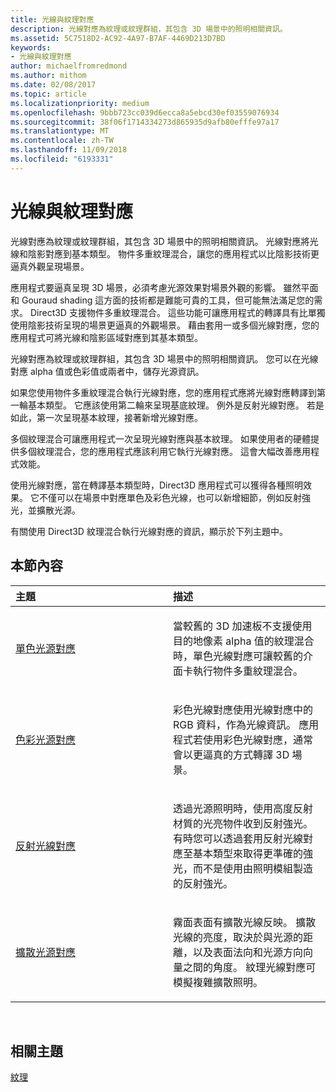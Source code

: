 ```yaml
---
title: 光線與紋理對應
description: 光線對應為紋理或紋理群組，其包含 3D 場景中的照明相關資訊。
ms.assetid: 5C7518D2-AC92-4A97-B7AF-4469D213D7BD
keywords:
- 光線與紋理對應
author: michaelfromredmond
ms.author: mithom
ms.date: 02/08/2017
ms.topic: article
ms.localizationpriority: medium
ms.openlocfilehash: 9bbb723cc039d6ecca8a5ebcd30ef03559076934
ms.sourcegitcommit: 38f06f1714334273d865935d9afb80efffe97a17
ms.translationtype: MT
ms.contentlocale: zh-TW
ms.lasthandoff: 11/09/2018
ms.locfileid: "6193331"
---
```

# <a name="light-mapping-with-textures"></a>光線與紋理對應


光線對應為紋理或紋理群組，其包含 3D 場景中的照明相關資訊。 光線對應將光線和陰影對應到基本類型。 物件多重紋理混合，讓您的應用程式以比陰影技術更逼真外觀呈現場景。

應用程式要逼真呈現 3D 場景，必須考慮光源效果對場景外觀的影響。 雖然平面和 Gouraud shading 這方面的技術都是難能可貴的工具，但可能無法滿足您的需求。 Direct3D 支援物件多重紋理混合。 這些功能可讓應用程式的轉譯具有比單獨使用陰影技術呈現的場景更逼真的外觀場景。 藉由套用一或多個光線對應，您的應用程式可將光線和陰影區域對應到其基本類型。

光線對應為紋理或紋理群組，其包含 3D 場景中的照明相關資訊。 您可以在光線對應 alpha 值或色彩值或兩者中，儲存光源資訊。

如果您使用物件多重紋理混合執行光線對應，您的應用程式應將光線對應轉譯到第一輪基本類型。 它應該使用第二輪來呈現基底紋理。 例外是反射光線對應。 若是如此，第一次呈現基本紋理，接著新增光線對應。

多個紋理混合可讓應用程式一次呈現光線對應與基本紋理。 如果使用者的硬體提供多個紋理混合，您的應用程式應該利用它執行光線對應。 這會大幅改善應用程式效能。

使用光線對應，當在轉譯基本類型時，Direct3D 應用程式可以獲得各種照明效果。 它不僅可以在場景中對應單色及彩色光線，也可以新增細節，例如反射強光，並擴散光源。

有關使用 Direct3D 紋理混合執行光線對應的資訊，顯示於下列主題中。

## <a name="span-idin-this-sectionspanin-this-section"></a><span id="in-this-section"></span>本節內容


<table>
<colgroup>
<col width="50%" />
<col width="50%" />
</colgroup>
<thead>
<tr class="header">
<th align="left">主題</th>
<th align="left">描述</th>
</tr>
</thead>
<tbody>
<tr class="odd">
<td align="left"><p><a href="monochrome-light-maps.md">單色光源對應</a></p></td>
<td align="left"><p>當較舊的 3D 加速板不支援使用目的地像素 alpha 值的紋理混合時，單色光線對應可讓較舊的介面卡執行物件多重紋理混合。</p></td>
</tr>
<tr class="even">
<td align="left"><p><a href="color-light-maps.md">色彩光源對應</a></p></td>
<td align="left"><p>彩色光線對應使用光線對應中的 RGB 資料，作為光線資訊。 應用程式若使用彩色光線對應，通常會以更逼真的方式轉譯 3D 場景。</p></td>
</tr>
<tr class="odd">
<td align="left"><p><a href="specular-light-maps.md">反射光線對應</a></p></td>
<td align="left"><p>透過光源照明時，使用高度反射材質的光亮物件收到反射強光。 有時您可以透過套用反射光線對應至基本類型來取得更準確的強光，而不是使用由照明模組製造的反射強光。</p></td>
</tr>
<tr class="even">
<td align="left"><p><a href="diffuse-light-maps.md">擴散光源對應</a></p></td>
<td align="left"><p>霧面表面有擴散光線反映。 擴散光線的亮度，取決於與光源的距離，以及表面法向和光源方向向量之間的角度。 紋理光線對應可模擬複雜擴散照明。</p></td>
</tr>
</tbody>
</table>

 

## <a name="span-idrelated-topicsspanrelated-topics"></a><span id="related-topics"></span>相關主題


[紋理](textures.md)

 

 




